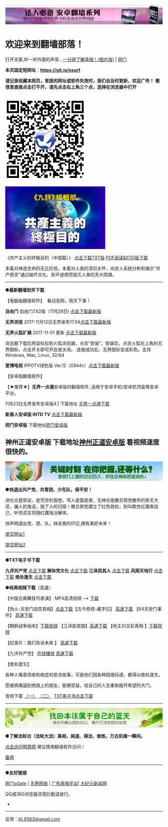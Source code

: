 ![](https://raw.githubusercontent.com/osurf/up/master/tu2.gif)

# 欢迎来到翻墙部落！

打开天窗,听一听外面的声音...<A href="https://raw.githubusercontent.com/osurf/osurf/master/03.JPG">一分钟了解真相！(图片版)</A> | <A href="https://github.com/oGate2/oGate/blob/master/README.md">网门</A>

**本页固定短网址**：**https://git.io/osurf** 

**请记录收藏本网页，里面的网址或软件失效时，我们会及时更新，欢迎广传！**
**微信里直接点击打不开，请先点击右上角三个点，选择在浏览器中打开**

![](https://raw.githubusercontent.com/osurf/up/master/QR_1.jpg)
----------------------------------------------------------------------
![](https://raw.githubusercontent.com/osurf/up/master/Web-Banner.jpg)

《共产主义的终极目的（中国篇）》  [点击下载TXT版](https://raw.githubusercontent.com/osurf/osurf/master/gczydzjmd.zip)  [PDF阅读&打印版下载](https://raw.githubusercontent.com/osurf/osurf/master/JPN-S.pdf) 
 
 本着对神造生命的无比珍视，本着对人类的深切关怀，向世人系统分析和揭示“共产邪灵”通过破坏文化、败坏道德而毁灭人类的天大阴谋。
 
 ----------------------------------------------------------------------

**●最新翻墙软件下载**


【电脑版翻墙软件】  看动态网，晓天下事！

**自由门** 自由门7.62版（11月28日) [点击下载最新版](https://raw.githubusercontent.com/osurf/osurf/master/fg.rar)  

**无界浏览** 2017-11月12日无界发布17.04[点击下载最新版](https://raw.githubusercontent.com/osurf/osurf/master/u.rar)

**无界火狐扩展**  2017-11-01 更新 [点击下载最新版](https://raw.githubusercontent.com/osurf/osurf/master/u1703.xpi)

浏览器下载后用鼠标拉到火狐浏览器，点击“安装”。安装后，点击火狐右上角的无界图标，点击开关即可开启或关闭。 连接成功后，无界图标变成彩色。支持Windows, Mac, Linux, 32/64

**爱博电视**  IPPOTV绿色版 Ver.12（0944c）[点击下载最新版](https://raw.githubusercontent.com/osurf/osurf/master/iPPOTV.rar)

【安卓版翻墙软件】

【★推荐★】**无界一点通**安卓版的翻墙软件, 适用于安卓手机/安卓机顶盒等安卓平台。

11月23日无界发布安卓版4.1 下载地址 [无界一点通下载](https://raw.githubusercontent.com/osurf/osurf/master/um.apk?1231234)

**新唐人安卓版 iNTD TV**  [点击下载最新版](https://raw.githubusercontent.com/osurf/osurf/master/iNTD_TV.apk)

**网门安卓版**  下载地址[网门安卓版](https://git.io/ogatea2)

**神州正道安卓版**  下载地址[神州正道安卓版](https://git.io/vQjqe) 看视频速度很快的。
------------------------------------------------------------


![](https://raw.githubusercontent.com/osurf/up/master/tu3.gif)

**●快退出共产党、共青团、少先队，保平安！**

进化论是邪说，是凭空的遐想，骂人是猿是兽，无神论是撒旦邪党散布的弥天大谎，骗人的鬼话，毁了人的归宿！撒旦邪党建立了红色政权，别叫欺世红魔害自己，听信谎言将随红魔淘汰解体。

快声明退出党、团、队，抹去兽的印记,拥有美好未来！

[提交网址1](http://t.cn/RIVviIP) 

[提交网址2](http://t.cn/RKAUsP8) 


---------------------------------------------------------
**●TXT电子书下载**

**九评共产党** [点击下载](https://raw.githubusercontent.com/osurf/osurf/master/ebook_9p.zip)
**解体党文化** [点击下载](https://raw.githubusercontent.com/osurf/osurf/master/ebook_jtdwh.zip)
**江泽民其人** [点击下载](https://raw.githubusercontent.com/osurf/osurf/master/ebook_jqr.zip)
**风雨天地行** [点击下载](https://raw.githubusercontent.com/osurf/osurf/master/ebook_fytdx.zip)
**绝处逢生** [点击下载](https://raw.githubusercontent.com/osurf/osurf/master/ebook_jcfs.zip)

**●经典视频下载**（高速）

【中国古典舞技巧表演】 MP4高清视频 -->  [下载](https://od.lk/d/OTFfNTI3Mzc1OV8/%E4%B8%AD%E5%9C%8B%E5%8F%A4%E5%85%B8%E8%88%9E%E6%8A%80%E5%B7%A7%E8%A1%A8%E6%BC%94.mp4) 

【伪火-天安门自焚真相】[点击下载](https://web.opendrive.com/api/v1/download/file.json/NTlfMTI2MDMyMV92YnMwaw?session_id=1472013790229112002&inline=0&2016)【古今奇观-藏字石】 [高速下载](https://web.opendrive.com/api/v1/download/file.json/NTlfMTI2MDMyMF9wRmtPWA?session_id=1472013790229112002&inline=0&2016) 【64天安门事件】 [高速下载](https://web.opendrive.com/api/v1/download/file.json/NThfMTYxMTg4MF9wVXZ5ZA?session_id=1472012527698604009&inline=0&2016) 

【朝鲜战争始末】[下载视频](https://web.opendrive.com/api/v1/download/file.json/NThfMTYxMTg4Ml9DVUM3ZQ?session_id=1472012527698604009&inline=0&2016)  【江泽民卖国】[高速下载](https://web.opendrive.com/api/v1/download/file.json/NThfMTYxMTg3OF9STjNuaw?session_id=1472012527698604009&inline=0&2016)
【地主刘文彩真相 】[下载视频](https://web.opendrive.com/api/v1/download/file.json/NTlfMTI2MDMyMl84SzFUUw?session_id=1472013790229112002&inline=0&2016)

【纪录片：我们告诉未来 】 [高速下载](https://mega.nz/#F!ctwFTTaQ!kz9NNpS6-4MnyaCx6AzpfA)

【九评共产党】 [在线播放](https://git.io/tv123) [高速下载](https://mega.nz/#F!Z94yBTbb!CV0DrfTCPTQr9P2NYR_row)

【绝处逢生】

各种人罹患顽疾和绝症的悲凉故事，可是他们因各种因缘际遇，都得以绝处逢生。

愿被病痛逼到绝路上的朋友，能够受益，给自己的人生重新敞开希望的大门。

音频下载 [（一）](https://web.opendrive.com/api/v1/download/file.json/OTBfMTE3OTY4NTZfR2RoOEY?session_id=1482584641471816008&inline=0) [（二）](https://web.opendrive.com/api/v1/download/file.json/OTBfMTE3OTY4NThfWU8zV1g?session_id=1482584641471816008&inline=0)  [TXT电子书点击下载](https://raw.githubusercontent.com/osurf/osurf/master/ebook_jcfs.zip)

-------------------------------------------------------------

![](https://raw.githubusercontent.com/osurf/up/master/tu4.gif)

**●了解法轮功（法轮大法）真相，闻道、得法、修炼，万古机缘一瞬间。**

[点击访问明慧网](http://t.cn/Ri80wPK)  建议使用翻墙软件访问！

[备用](http://99.d.gp)


-----------------------------------------------------------

**●友好链接**

[网门oGate](https://github.com/ogate2/ogate)   | [无界网络](https://github.com/bannedbook/fanqiang/wiki#to-wjw) | [广传真相平台](https://github.com/bannedbook/fanqiang/wiki#gczxpt)| [大纪元新闻网](http://t.cn/Ri80wPo)

QQ或360浏览器流氓拦截请放行。

-

-----------------------------------------------------------
反馈：lili.9583@gmail.com
